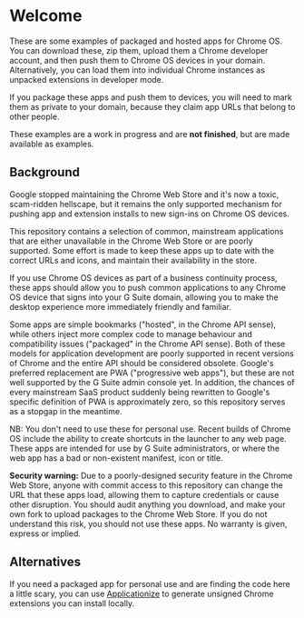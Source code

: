 # Welcome
These are some examples of packaged and hosted apps for Chrome OS. You can download these, zip them, upload them a Chrome developer account, and then push them to Chrome OS devices in your domain. Alternatively, you can load them into individual Chrome instances as unpacked extensions in developer mode.

If you package these apps and push them to devices, you will need to mark them as private to your domain, because they claim app URLs that belong to other people.

These examples are a work in progress and are **not finished**, but are made available as examples.

## Background
Google stopped maintaining the Chrome Web Store and it's now a toxic, scam-ridden hellscape, but it remains the only supported mechanism for pushing app and extension installs to new sign-ins on Chrome OS devices.

This repository contains a selection of common, mainstream applications that are either unavailable in the Chrome Web Store or are poorly supported. Some effort is made to keep these apps up to date with the correct URLs and icons, and maintain their availability in the store.

If you use Chrome OS devices as part of a business continuity process, these apps should allow you to push common applications to any Chrome OS device that signs into your G Suite domain, allowing you to make the desktop experience more immediately friendly and familiar.

Some apps are simple bookmarks ("hosted", in the Chrome API sense), while others inject more complex code to manage behaviour and compatibility issues ("packaged" in the Chrome API sense). Both of these models for application development are poorly supported in recent versions of Chrome and the entire API should be considered obsolete. Google's preferred replacement are PWA ("progressive web apps"), but these are not well supported by the G Suite admin console yet. In addition, the chances of every mainstream SaaS product suddenly being rewritten to Google's specific definition of PWA is approximately zero, so this repository serves as a stopgap in the meantime.

NB: You don't need to use these for personal use. Recent builds of Chrome OS include the ability to create shortcuts in the launcher to any web page. These apps are intended for use by G Suite administrators, or where the web app has a bad or non-existent manifest, icon or title.

**Security warning:** Due to a poorly-designed security feature in the Chrome Web Store, anyone with commit access to this repository can change the URL that these apps load, allowing them to capture credentials or cause other disruption. You should audit anything you download, and make your own fork to upload packages to the Chrome Web Store. If you do not understand this risk, you should not use these apps. No warranty is given, express or implied.

## Alternatives
If you need a packaged app for personal use and are finding the code here a little scary, you can use [Applicationize](https://applicationize.me/) to generate unsigned Chrome extensions you can install locally.